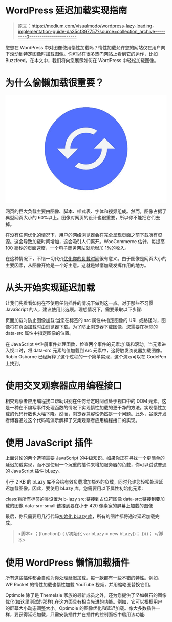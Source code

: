 # WordPress 延迟加载实现指南

> 原文：<https://medium.com/visualmodo/wordpress-lazy-loading-implementation-guide-da35cf397757?source=collection_archive---------0----------------------->

您想在 WordPress 中对图像使用惰性加载吗？惰性加载允许您的网站仅在用户向下滚动到特定图像时加载图像。你可以在很多热门网站上看到它的运作，比如 Buzzfeed。在本文中，我们将向您展示如何在 WordPress 中轻松加载图像。

# 为什么偷懒加载很重要？

![](img/b2956eb4f04c7036b70d35094137e103.png)

网页的巨大负载主要由图像、脚本、样式表、字体和视频组成。然而，图像占据了典型网页大小的 60%以上。图像对网页的设计也很重要，所以你不能把它们去掉。

在没有任何优化的情况下，用户的网络浏览器会在完全呈现页面之前下载所有资源。这会导致加载时间增加，这会吸引人们离开。WooCommerce 估计，每提高 100 毫秒的页面速度，一个电子商务网站就能增加 1%的收入。

在这种情况下，不惜一切代价[优化你的负载时间](https://visualmodo.com/top-reasons-why-you-need-to-select-a-good-wordpress-theme/)很有意义。由于图像是网页大小的主要因素，从图像开始是一个好主意。这就是懒惰加载发挥作用的地方。

# 从头开始实现延迟加载

让我们先看看如何在不使用任何插件的情况下做到这一点。对于那些不习惯 JavaScript 的人，建议使用此选项。理想情况下，需要采取以下步骤:

页面加载时防止图像加载:当您在标签的 src 属性中指定图像的 URL 或路径时，图像将在页面加载时由浏览器下载。为了防止浏览器下载图像，您需要在标签的 data-src 属性中指定图像的位置。

在 JavaScript 中注册事件处理函数，检查两个事件的元素:加载和滚动。当元素进入视口时，将 data-src 元素的值加载到 src 元素中，这将触发浏览器加载图像。Robin Osborne 已经解释了这个过程的一个简单实现，这个演示可以在 CodePen 上找到。

# 使用交叉观察器应用编程接口

相交观察者应用编程接口帮助识别在任何给定时间点处于视口中的 DOM 元素。这是一种在不编写事件处理函数的情况下实现惰性加载的更干净的方法。实现惰性加载的代码行数也大幅下降。然而，浏览器兼容性仍然是一个问题。此外，谷歌开发者博客通过这个代码笔演示解释了交集观察者应用编程接口的实现。

# 使用 JavaScript 插件

上面讨论的两个选项需要 JavaScript 的中级知识。如果你正在寻找一个更简单的延迟加载实现，而不是使用一个沉重的插件来增加服务器的负载，你可以试试普通的 JavaScript 插件 bLazy。

小于 2 KB 的 bLazy 库不会给有效负载增加额外的负载，同时允许您轻松处理延迟加载图像。因此，要使用 bLazy 库，您需要用以下属性初始化元素:

class:将所有标签的类设置为 b-lazy
src:链接到占位符图像
data-src:链接到要加载的图像
data-src-small:链接到要在小于 420 像素宽的屏幕上加载的图像

最后，你只需要用几行代码[初始化 bLazy 库](https://visualmodo.com/5-signs-you-need-web-development-help/)，所有的图片都将通过延迟加载完成。

> <脚本>
> ；(function() {
> //初始化
> var bLazy = new bLazy()；
> })()；
> </脚本>

# 使用 WordPress 懒惰加载插件

所有这些插件都会自动为你处理延迟加载。每一款都有一些不错的特性。例如，WP Rocket 的惰性加载也惰性加载 YouTube 视频，并用缩略图替换它们。

Optimole 除了是 ThemeIsle 家族的最新成员之外，还为您提供了坚如磐石的图像优化(如这里测试的那样),在这方面具有相当先进的功能。例如，它可以根据用户的屏幕大小动态调整大小。Optimole 的图像优化和延迟加载。像大多数插件一样，要获得延迟加载，只需安装插件并在插件的控制面板中启用该功能:
